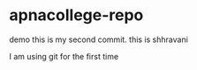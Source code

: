 # apnacollege-repo
demo 
this is my second commit.
this is shhravani
 
 I am using git for the first time